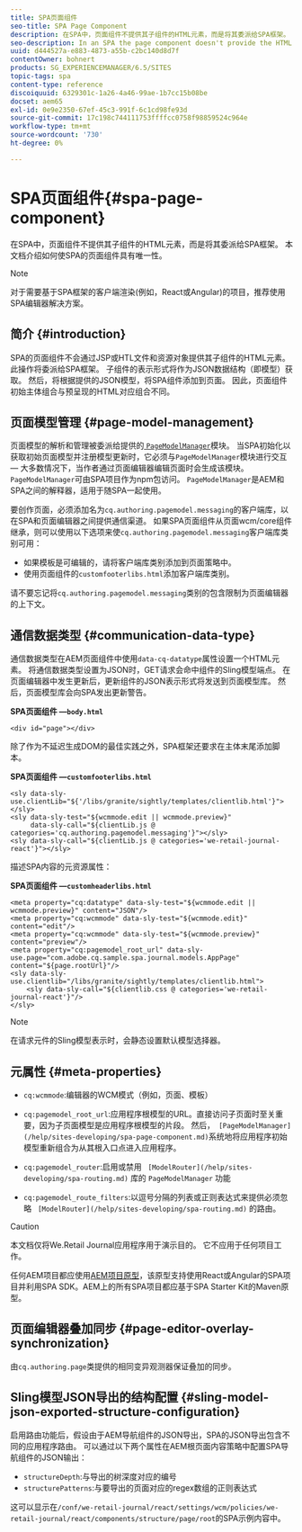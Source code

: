 ```yaml
---
title: SPA页面组件
seo-title: SPA Page Component
description: 在SPA中，页面组件不提供其子组件的HTML元素，而是将其委派给SPA框架。 本文档介绍如何使SPA的页面组件具有唯一性。
seo-description: In an SPA the page component doesn't provide the HTML elements of its child components, but instead delegates this to the SPA framework. This document explains how this makes the page component of an SPA unique.
uuid: d444527a-e883-4873-a55b-c2bc140d8d7f
contentOwner: bohnert
products: SG_EXPERIENCEMANAGER/6.5/SITES
topic-tags: spa
content-type: reference
discoiquuid: 6329301c-1a26-4a46-99ae-1b7cc15b08be
docset: aem65
exl-id: 0e9e2350-67ef-45c3-991f-6c1cd98fe93d
source-git-commit: 17c198c744111753ffffcc0758f98859524c964e
workflow-type: tm+mt
source-wordcount: '730'
ht-degree: 0%

---
```


# SPA页面组件{#spa-page-component}

在SPA中，页面组件不提供其子组件的HTML元素，而是将其委派给SPA框架。 本文档介绍如何使SPA的页面组件具有唯一性。

>[!NOTE]
>
>对于需要基于SPA框架的客户端渲染(例如，React或Angular)的项目，推荐使用SPA编辑器解决方案。

## 简介 {#introduction}

SPA的页面组件不会通过JSP或HTL文件和资源对象提供其子组件的HTML元素。 此操作将委派给SPA框架。 子组件的表示形式将作为JSON数据结构（即模型）获取。 然后，将根据提供的JSON模型，将SPA组件添加到页面。 因此，页面组件初始主体组合与预呈现的HTML对应组合不同。

## 页面模型管理 {#page-model-management}

页面模型的解析和管理被委派给提供的[ `PageModelManager`](/help/sites-developing/spa-blueprint.md#pagemodelmanager)模块。 当SPA初始化以获取初始页面模型并注册模型更新时，它必须与`PageModelManager`模块进行交互 — 大多数情况下，当作者通过页面编辑器编辑页面时会生成该模块。 `PageModelManager`可由SPA项目作为npm包访问。 `PageModelManager`是AEM和SPA之间的解释器，适用于随SPA一起使用。

要创作页面，必须添加名为`cq.authoring.pagemodel.messaging`的客户端库，以在SPA和页面编辑器之间提供通信渠道。 如果SPA页面组件从页面wcm/core组件继承，则可以使用以下选项来使`cq.authoring.pagemodel.messaging`客户端库类别可用：

* 如果模板是可编辑的，请将客户端库类别添加到页面策略中。
* 使用页面组件的`customfooterlibs.html`添加客户端库类别。

请不要忘记将`cq.authoring.pagemodel.messaging`类别的包含限制为页面编辑器的上下文。

## 通信数据类型 {#communication-data-type}

通信数据类型在AEM页面组件中使用`data-cq-datatype`属性设置一个HTML元素。 将通信数据类型设置为JSON时，GET请求会命中组件的Sling模型端点。 在页面编辑器中发生更新后，更新组件的JSON表示形式将发送到页面模型库。 然后，页面模型库会向SPA发出更新警告。

**SPA页面组件 —`body.html`**

```
<div id="page"></div>
```

除了作为不延迟生成DOM的最佳实践之外，SPA框架还要求在主体末尾添加脚本。

**SPA页面组件 —`customfooterlibs.html`**

```
<sly data-sly-use.clientLib="${'/libs/granite/sightly/templates/clientlib.html'}"></sly>
<sly data-sly-test="${wcmmode.edit || wcmmode.preview}"
     data-sly-call="${clientLib.js @ categories='cq.authoring.pagemodel.messaging'}"></sly>
<sly data-sly-call="${clientLib.js @ categories='we-retail-journal-react'}"></sly>
```

描述SPA内容的元资源属性：

**SPA页面组件 —`customheaderlibs.html`**

```
<meta property="cq:datatype" data-sly-test="${wcmmode.edit || wcmmode.preview}" content="JSON"/>
<meta property="cq:wcmmode" data-sly-test="${wcmmode.edit}" content="edit"/>
<meta property="cq:wcmmode" data-sly-test="${wcmmode.preview}" content="preview"/>
<meta property="cq:pagemodel_root_url" data-sly-use.page="com.adobe.cq.sample.spa.journal.models.AppPage" content="${page.rootUrl}"/>
<sly data-sly-use.clientlib="/libs/granite/sightly/templates/clientlib.html">
    <sly data-sly-call="${clientlib.css @ categories='we-retail-journal-react'}"/>
</sly>
```

>[!NOTE]
>
>在请求元件的Sling模型表示时，会静态设置默认模型选择器。

## 元属性 {#meta-properties}

* `cq:wcmmode`:编辑器的WCM模式（例如，页面、模板）
* `cq:pagemodel_root_url`:应用程序根模型的URL。直接访问子页面时至关重要，因为子页面模型是应用程序根模型的片段。 然后，` [PageModelManager](/help/sites-developing/spa-page-component.md)`系统地将应用程序初始模型重新组合为从其根入口点进入应用程序。

* `cq:pagemodel_router`:启用或禁用 ` [ModelRouter](/help/sites-developing/spa-routing.md)` 库的 `PageModelManager` 功能

* `cq:pagemodel_route_filters`:以逗号分隔的列表或正则表达式来提供必须忽略 ` [ModelRouter](/help/sites-developing/spa-routing.md)` 的路由。

>[!CAUTION]
>
>本文档仅将We.Retail Journal应用程序用于演示目的。 它不应用于任何项目工作。
>
>任何AEM项目都应使用[AEM项目原型](https://experienceleague.adobe.com/docs/experience-manager-core-components/using/developing/archetype/overview.html)，该原型支持使用React或Angular的SPA项目并利用SPA SDK。AEM上的所有SPA项目都应基于SPA Starter Kit的Maven原型。

## 页面编辑器叠加同步 {#page-editor-overlay-synchronization}

由`cq.authoring.page`类提供的相同变异观测器保证叠加的同步。

## Sling模型JSON导出的结构配置 {#sling-model-json-exported-structure-configuration}

启用路由功能后，假设由于AEM导航组件的JSON导出，SPA的JSON导出包含不同的应用程序路由。 可以通过以下两个属性在AEM根页面内容策略中配置SPA导航组件的JSON输出：

* `structureDepth`:与导出的树深度对应的编号
* `structurePatterns`:与要导出的页面对应的regex数组的正则表达式

这可以显示在`/conf/we-retail-journal/react/settings/wcm/policies/we-retail-journal/react/components/structure/page/root`的SPA示例内容中。
